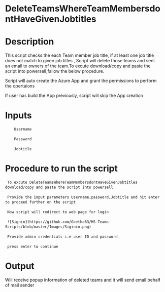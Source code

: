 # DeleteTeamsWhereTeamMembersdontHaveGivenJobtitles

# Description

This script checks the each Team member job title, if at least one job title does not match to given job titles , Script will delete those teams and sent an email to owners of the team.To excute download/copy and paste the script into powersell,fallow the below procedure.

Script will auto create the Azure App and grant the permissions to perform the opertaions 

If user has build the App previously, script will skip the App creation 

# Inputs
        Username
        
        Password
        
        Jobtitle
        
 # Procedure to run the script
 
     To excute DeleteTeamsWhereTeamMembersdontHaveGivenJobtitles download/copy and paste the script into powersell
        
     Provide the input parameters Username,password,Jobtitle and hit enter to proceed further on the script
        
     Now script will redirect to web page for login
        
     ![Signin](https://github.com/Geetha63/MS-Teams-Scripts/blob/master/Images/Siginin.png)
        
     Provide admin credentials i.e user ID and password 
        
     press enter to continue
        
 # Output
 
 Will receive popup information of deleted teams and it will send email behalf of mail sender
 
